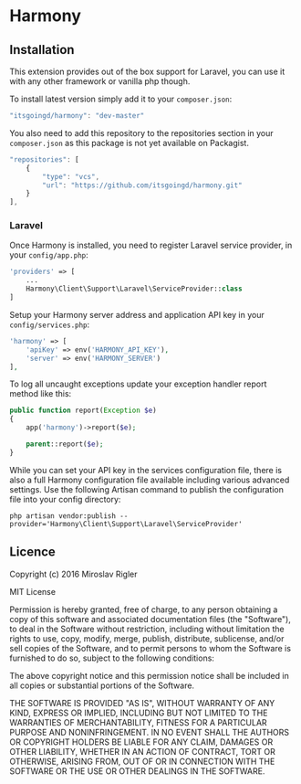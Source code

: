 Harmony
=======

## Installation

This extension provides out of the box support for Laravel, you can use it with any other framework or vanilla php though.

To install latest version simply add it to your `composer.json`:

```javascript
"itsgoingd/harmony": "dev-master"
```

You also need to add this repository to the repositories section in your `composer.json` as this package is not yet available on Packagist.

```javascript
"repositories": [
	{
		"type": "vcs",
		"url": "https://github.com/itsgoingd/harmony.git"
	}
],
```

### Laravel

Once Harmony is installed, you need to register Laravel service provider, in your `config/app.php`:

```php
'providers' => [
	...
	Harmony\Client\Support\Laravel\ServiceProvider::class
]
```

Setup your Harmony server address and application API key in your `config/services.php`:

```php
'harmony' => [
	'apiKey' => env('HARMONY_API_KEY'),
	'server' => env('HARMONY_SERVER')
],
```

To log all uncaught exceptions update your exception handler report method like this:

```php
public function report(Exception $e)
{
	app('harmony')->report($e);

	parent::report($e);
}
```

While you can set your API key in the services configuration file, there is also a full Harmony configuration file available including various advanced settings. Use the following Artisan command to publish the configuration file into your config directory:

```
php artisan vendor:publish --provider='Harmony\Client\Support\Laravel\ServiceProvider'
```

## Licence

Copyright (c) 2016 Miroslav Rigler

MIT License

Permission is hereby granted, free of charge, to any person obtaining
a copy of this software and associated documentation files (the
"Software"), to deal in the Software without restriction, including
without limitation the rights to use, copy, modify, merge, publish,
distribute, sublicense, and/or sell copies of the Software, and to
permit persons to whom the Software is furnished to do so, subject to
the following conditions:

The above copyright notice and this permission notice shall be
included in all copies or substantial portions of the Software.

THE SOFTWARE IS PROVIDED "AS IS", WITHOUT WARRANTY OF ANY KIND,
EXPRESS OR IMPLIED, INCLUDING BUT NOT LIMITED TO THE WARRANTIES OF
MERCHANTABILITY, FITNESS FOR A PARTICULAR PURPOSE AND
NONINFRINGEMENT. IN NO EVENT SHALL THE AUTHORS OR COPYRIGHT HOLDERS BE
LIABLE FOR ANY CLAIM, DAMAGES OR OTHER LIABILITY, WHETHER IN AN ACTION
OF CONTRACT, TORT OR OTHERWISE, ARISING FROM, OUT OF OR IN CONNECTION
WITH THE SOFTWARE OR THE USE OR OTHER DEALINGS IN THE SOFTWARE.
